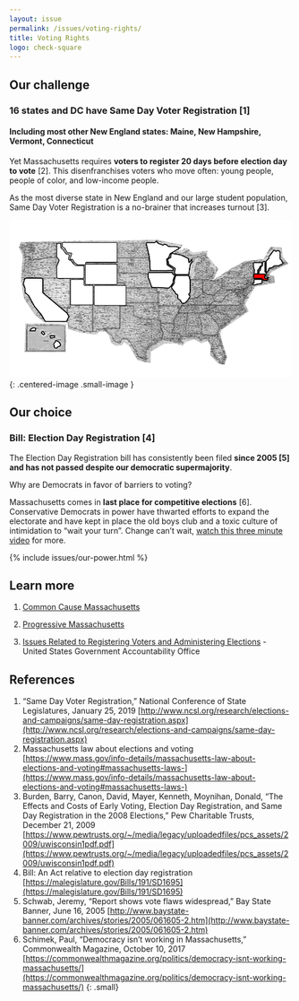 ```yaml
---
layout: issue
permalink: /issues/voting-rights/
title: Voting Rights
logo: check-square
---
```


## Our challenge

### 16 states and DC have Same Day Voter Registration [1]

#### Including most other New England states: Maine, New Hampshire, Vermont, Connecticut

Yet Massachusetts requires **voters to register 20 days before election day to vote** [2]. This disenfranchises voters who move often: young people, people of color, and low-income people.

As the most diverse state in New England and our large student population, Same Day Voter Registration is a no-brainer that increases turnout [3].

![Several states have already adopted same day voter registration](/img/us-map-voting-rights.png)
{: .centered-image .small-image }

## Our choice

### Bill: Election Day Registration [4]

The Election Day Registration bill has consistently been filed  **since 2005 [5] and has not passed despite our democratic supermajority**.

Why are Democrats in favor of barriers to voting?

Massachusetts comes in **last place for competitive elections** [6]. Conservative Democrats in power have thwarted efforts to expand the electorate and have kept in place the old boys club and a toxic culture of intimidation to “wait your turn”. Change can’t wait, [watch this three minute video](https://www.youtube.com/watch?v=YRz1abFUrA8)  for more.

{% include issues/our-power.html %}

## Learn more


1.  [Common Cause Massachusetts](https://www.commoncause.org/massachusetts/our-work/expand-voting-rights-election-integrity/election-day-registration/)

2.  [Progressive Massachusetts](https://www.commoncause.org/massachusetts/our-work/expand-voting-rights-election-integrity/election-day-registration/)

3.  [Issues Related to Registering Voters and Administering Elections](https://www.gao.gov/assets/680/678131.pdf)  - United States Government Accountability Office

## References

1.  “Same Day Voter Registration,” National Conference of State Legislatures, January 25, 2019 [http://www.ncsl.org/research/elections-and-campaigns/same-day-registration.aspx](http://www.ncsl.org/research/elections-and-campaigns/same-day-registration.aspx)
2.  Massachusetts law about elections and voting  [https://www.mass.gov/info-details/massachusetts-law-about-elections-and-voting#massachusetts-laws-](https://www.mass.gov/info-details/massachusetts-law-about-elections-and-voting#massachusetts-laws-)
3.  Burden, Barry, Canon, David, Mayer, Kenneth, Moynihan, Donald, “The Effects and Costs of
    Early Voting, Election Day Registration, and Same Day Registration in the 2008 Elections,” Pew Charitable Trusts, December 21, 2009 [https://www.pewtrusts.org/~/media/legacy/uploadedfiles/pcs_assets/2009/uwisconsin1pdf.pdf](https://www.pewtrusts.org/~/media/legacy/uploadedfiles/pcs_assets/2009/uwisconsin1pdf.pdf)
4.  Bill: An Act relative to election day registration  [https://malegislature.gov/Bills/191/SD1695](https://malegislature.gov/Bills/191/SD1695)
5.  Schwab, Jeremy, “Report shows vote flaws widespread,” Bay State Banner, June 16, 2005  [http://www.baystate-banner.com/archives/stories/2005/061605-2.htm](http://www.baystate-banner.com/archives/stories/2005/061605-2.htm)
6.  Schimek, Paul, “Democracy isn’t working in Massachusetts,” Commonwealth Magazine, October 10, 2017  [https://commonwealthmagazine.org/politics/democracy-isnt-working-massachusetts/](https://commonwealthmagazine.org/politics/democracy-isnt-working-massachusetts/)
{: .small}
